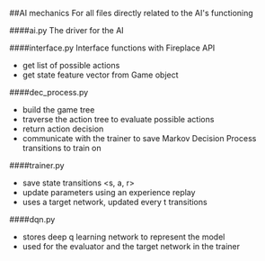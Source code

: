 ##AI mechanics
For all files directly related to the AI's functioning

####ai.py
The driver for the AI

####interface.py
Interface functions with Fireplace API
- get list of possible actions
- get state feature vector from Game object

####dec_process.py
- build the game tree
- traverse the action tree to evaluate possible actions
- return action decision
- communicate with the trainer to save Markov Decision Process transitions to train on

####trainer.py
- save state transitions <s, a, r>
- update parameters using an experience replay
- uses a target network, updated every t transitions

####dqn.py
- stores deep q learning network to represent the model
- used for the evaluator and the target network in the trainer

